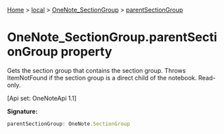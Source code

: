 [Home](./index) &gt; [local](local.md) &gt; [OneNote\_SectionGroup](local.onenote_sectiongroup.md) &gt; [parentSectionGroup](local.onenote_sectiongroup.parentsectiongroup.md)

# OneNote\_SectionGroup.parentSectionGroup property

Gets the section group that contains the section group. Throws ItemNotFound if the section group is a direct child of the notebook. Read-only. 

 \[Api set: OneNoteApi 1.1\]

**Signature:**
```javascript
parentSectionGroup: OneNote.SectionGroup
```
